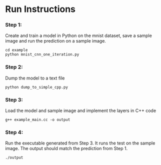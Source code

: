 # Run Instructions

### Step 1: 
Create and train a model in Python on the mnist dataset, save a sample image and run the prediction on a sample image.
```
cd example
python mnist_cnn_one_iteration.py
```

### Step 2: 
Dump the model to a text file
```
python dump_to_simple_cpp.py
```

### Step 3: 
Load the model and sample image and implement the layers in C++ code
```
g++ example_main.cc -o output
```

### Step 4: 
Run the executable generated from Step 3. It runs the test on the sample image. The output should match the prediction from Step 1.
```
./output
```
